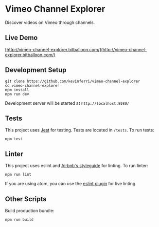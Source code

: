 # Vimeo Channel Explorer
Discover videos on Vimeo through channels.

## Live Demo
[http://vimeo-channel-explorer.bitballoon.com/](http://vimeo-channel-explorer.bitballoon.com/)

## Development Setup
```
git clone https://github.com/kevinferri/vimeo-channel-explorer
cd vimeo-channel-explorer
npm install
npm run dev
```
Development server will be started at `http://localhost:8080/`

## Tests
This project uses [Jest](https://facebook.github.io/jest/) for testing.
Tests are located in `/tests`.
To run tests:
```
npm test
```

## Linter
This project uses eslint and [Airbnb's styleguide](https://github.com/airbnb/javascript) for linting.
To run linter:
```
npm run lint
```
If you are using atom, you can use the [eslint plugin](https://atom.io/packages/eslint) for live linting.

## Other Scripts
Build production bundle:
```
npm run build
```
